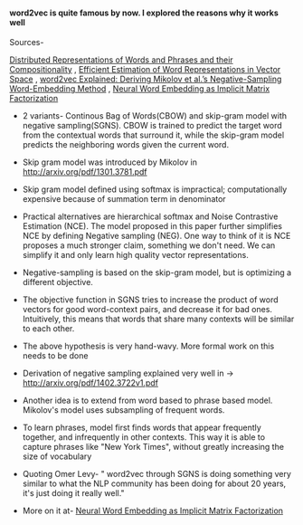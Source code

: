 #### word2vec is quite famous by now. I explored the reasons why it works well

Sources- 

[Distributed Representations of Words and Phrases and their Compositionality](https://papers.nips.cc/paper/5021-distributed-representations-of-words-and-phrases-and-their-compositionality.pdf) ,
[Efficient Estimation of Word Representations in Vector Space](http://arxiv.org/pdf/1301.3781.pdf) ,
[word2vec Explained: Deriving Mikolov et al.’s Negative-Sampling Word-Embedding Method](http://arxiv.org/pdf/1402.3722v1.pdf) ,
[Neural Word Embedding as Implicit Matrix Factorization](https://papers.nips.cc/paper/5477-neural-word-embedding-as-implicit-matrix-factorization.pdf)

* 2 variants- Continous Bag of Words(CBOW) and skip-gram model with negative sampling(SGNS). CBOW is trained to predict the target word from the contextual words that surround it, while the skip-gram model predicts the neighboring words given the current word.

* Skip gram model was introduced by Mikolov in http://arxiv.org/pdf/1301.3781.pdf

* Skip gram model defined using softmax is impractical; computationally expensive because of summation term in denominator

* Practical alternatives are hierarchical softmax and Noise Contrastive Estimation (NCE). The model proposed in this paper further simplifies NCE by defining Negative sampling (NEG). One way to think of it is NCE proposes a much stronger claim, something we don't need. We can simplify it and only learn high quality vector representations. 

* Negative-sampling is based on the skip-gram model, but is optimizing a different objective.

* The objective function in SGNS tries to increase the product of word vectors for good word-context pairs, and decrease it for bad ones. Intuitively, this means that words that share many contexts will be similar to each other. 

* The above hypothesis is very hand-wavy. More formal work on this needs to be done

* Derivation of negative sampling explained very well in -> http://arxiv.org/pdf/1402.3722v1.pdf

* Another idea is to extend from word based to phrase based model. Mikolov's model uses subsampling of frequent words. 

* To learn phrases, model first finds words that appear frequently together, and infrequently in other contexts. This way it is able to capture phrases like "New York Times", without greatly increasing the size of vocabulary

* Quoting Omer Levy- " word2vec through SGNS is doing something very similar to what the NLP community has been doing for about 20 years, it's just doing it really well."

* More on it at- [Neural Word Embedding as Implicit Matrix Factorization](https://papers.nips.cc/paper/5477-neural-word-embedding-as-implicit-matrix-factorization.pdf)

